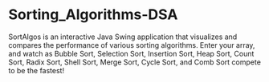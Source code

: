 # Sorting_Algorithms-DSA
SortAlgos is an interactive Java Swing application that visualizes and compares the performance of various sorting algorithms. Enter your array, and watch as Bubble Sort, Selection Sort, Insertion Sort, Heap Sort, Count Sort, Radix Sort, Shell Sort, Merge Sort, Cycle Sort, and Comb Sort compete to be the fastest!

